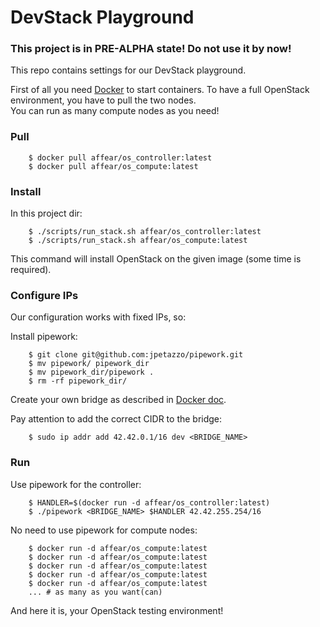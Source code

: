 # DevStack Playground
### This project is in __PRE-ALPHA__ state! Do not use it by now!

This repo contains settings for our DevStack playground.

First of all you need [Docker](https://www.docker.com/) to start containers. 
To have a full OpenStack environment, you have to pull the two nodes.  
You can run as many compute nodes as you need!

### Pull

```
	$ docker pull affear/os_controller:latest
	$ docker pull affear/os_compute:latest
```

### Install
In this project dir:

```
	$ ./scripts/run_stack.sh affear/os_controller:latest
	$ ./scripts/run_stack.sh affear/os_compute:latest
```

This command will install OpenStack on the given image (some time is required).

### Configure IPs
Our configuration works with fixed IPs, so:

Install pipework:

```
	$ git clone git@github.com:jpetazzo/pipework.git
	$ mv pipework/ pipework_dir
	$ mv pipework_dir/pipework .
	$ rm -rf pipework_dir/
```

Create your own bridge as described in [Docker doc](https://docs.docker.com/articles/networking/#building-your-own-bridge).

Pay attention to add the correct CIDR to the bridge:

```
	$ sudo ip addr add 42.42.0.1/16 dev <BRIDGE_NAME>
```

### Run
Use pipework for the controller:

```
	$ HANDLER=$(docker run -d affear/os_controller:latest)
	$ ./pipework <BRIDGE_NAME> $HANDLER 42.42.255.254/16
```

No need to use pipework for compute nodes:

```
	$ docker run -d affear/os_compute:latest
	$ docker run -d affear/os_compute:latest
	$ docker run -d affear/os_compute:latest
	$ docker run -d affear/os_compute:latest
	$ docker run -d affear/os_compute:latest
	... # as many as you want(can)
```

And here it is, your OpenStack testing environment!